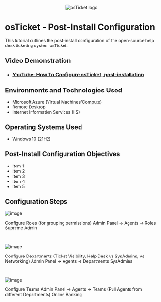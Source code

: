 <p align="center">
<img src="https://i.imgur.com/Clzj7Xs.png" alt="osTicket logo"/>
</p>

<h1>osTicket - Post-Install Configuration</h1>
This tutorial outlines the post-install configuration of the open-source help desk ticketing system osTicket.<br />


<h2>Video Demonstration</h2>

- ### [YouTube: How To Configure osTicket, post-installation](https://www.youtube.com)

<h2>Environments and Technologies Used</h2>

- Microsoft Azure (Virtual Machines/Compute)
- Remote Desktop
- Internet Information Services (IIS)

<h2>Operating Systems Used </h2>

- Windows 10</b> (21H2)

<h2>Post-Install Configuration Objectives</h2>

- Item 1
- Item 2
- Item 3
- Item 4
- Item 5

<h2>Configuration Steps</h2>

![image](https://github.com/user-attachments/assets/91f0c4c4-b78c-41ac-a185-30e0782d279c)

<p>
Configure Roles (for grouping permissions)
Admin Panel -> Agents -> Roles
Supreme Admin

</p>

<br />

![image](https://github.com/user-attachments/assets/833f2622-e361-4075-812d-e121388bc205)

<p>
Configure Departments (Ticket Visibility, Help Desk vs SysAdmins, vs Networking)
Admin Panel -> Agents -> Departments
SysAdmins

</p>
<br />

![image](https://github.com/user-attachments/assets/d2c5717c-463d-47a6-ab63-ce77cd974819)

<p>
Configure Teams
Admin Panel -> Agents -> Teams (Pull Agents from different Departments)
Online Banking

</p>
<br />
